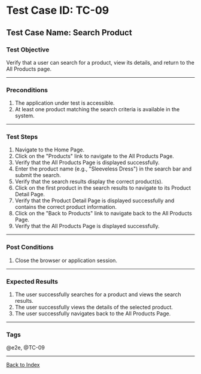# Test Case ID: TC-09

## Test Case Name: Search Product

### Test Objective

Verify that a user can search for a product, view its details, and return to the All Products page.

---

### Preconditions

1. The application under test is accessible.
2. At least one product matching the search criteria is available in the system.

---

### Test Steps

1. Navigate to the Home Page.
2. Click on the "Products" link to navigate to the All Products Page.
3. Verify that the All Products Page is displayed successfully.
4. Enter the product name (e.g., "Sleeveless Dress") in the search bar and submit the search.
5. Verify that the search results display the correct product(s).
6. Click on the first product in the search results to navigate to its Product Detail Page.
7. Verify that the Product Detail Page is displayed successfully and contains the correct product information.
8. Click on the "Back to Products" link to navigate back to the All Products Page.
9. Verify that the All Products Page is displayed successfully.

---

### Post Conditions

1. Close the browser or application session.

---

### Expected Results

1. The user successfully searches for a product and views the search results.
2. The user successfully views the details of the selected product.
3. The user successfully navigates back to the All Products Page.

---

### Tags

@e2e, @TC-09

---

[Back to Index](test-case-index.md)
